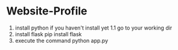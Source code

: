 # Website-Profile

1. install python if you haven't install yet
1.1 go to your working dir 
2. install flask
    pip install flask
3. execute the command 
    python app.py    

